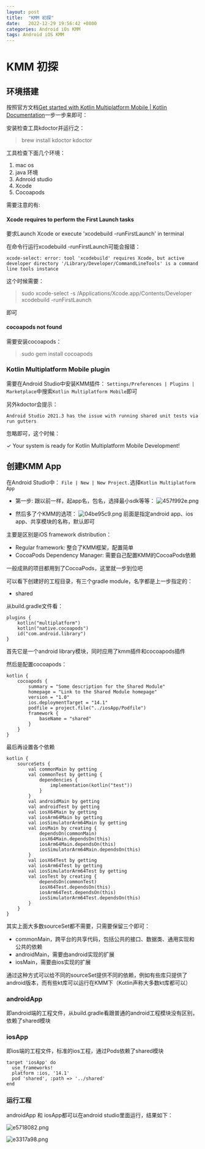 ```yaml
---
layout: post
title:  "KMM 初探"
date:   2022-12-29 19:56:42 +0800
categories: Android iOs KMM
tags: Android iOS KMM
---
```


# KMM 初探

## 环境搭建

按照官方文档[Get started with Kotlin Multiplatform Mobile \| Kotlin Documentation](https://kotlinlang.org/docs/multiplatform-mobile-getting-started.html)一步一步来即可：

安装检查工具kdoctor并运行之：

> brew install kdoctor
> kdoctor


工具检查下面几个环境：

1. mac os
2. java 环境
3. Adnroid studio
4. Xcode
5. Cocoapods

需要注意的有:

#### Xcode requires to perform the First Launch tasks
要求Launch Xcode or execute 'xcodebuild -runFirstLaunch' in terminal

在命令行运行xcodebuild -runFirstLaunch可能会报错：

```
xcode-select: error: tool 'xcodebuild' requires Xcode, but active developer directory '/Library/Developer/CommandLineTools' is a command line tools instance
```

这个时候需要：

> sudo xcode-select -s /Applications/Xcode.app/Contents/Developer
> xcodebuild -runFirstLaunch

即可

#### cocoapods not found

需要安装cocoapods：

> sudo gem install cocoapods


### Kotlin Multiplatform Mobile plugin
需要在Android Studio中安装KMM插件：
`Settings/Preferences | Plugins | Marketplace`中搜索`Kotlin Multiplatform Mobile`即可

另外kdoctor会提示：
```
Android Studio 2021.3 has the issue with running shared unit tests via run gutters
```
忽略即可，这个时候：

 ✓ Your system is ready for Kotlin Multiplatform Mobile Development!
 
 ## 创建KMM App
 在Android Studio中：
 `File | New | New Project.`选择`Kotlin Multiplatform App`
 
* 第一步: 跟以前一样，起app名，包名，选择最小sdk等等：
![457f992e.png](./../assets/img/2022-12-29-kmm_first_step/457f992e.png)

* 然后多了个KMM的选项：
![04be95c9.png](./../assets/img/2022-12-29-kmm_first_step/04be95c9.png)
前面是指定android app、ios app、共享模块的名称，默认即可

主要是区别是iOS framework distribution：

* Regular framework: 整合了KMM框架，配置简单
* CocoaPods Dependency Manager: 需要自己配置KMM的CocoaPods依赖

一般成熟的项目都用到了CocoaPods，这里就一步到位吧

可以看下创建好的工程目录，有三个gradle module，名字都是上一步指定的：

* shared

从build.gradle文件看：

```
plugins {
    kotlin("multiplatform")
    kotlin("native.cocoapods")
    id("com.android.library")
}
```
首先它是一个android library模块，同时应用了kmm插件和cocoapods插件

然后是配置cocoapods：

```
kotlin {
    cocoapods {
        summary = "Some description for the Shared Module"
        homepage = "Link to the Shared Module homepage"
        version = "1.0"
        ios.deploymentTarget = "14.1"
        podfile = project.file("../iosApp/Podfile")
        framework {
            baseName = "shared"
        }
    }
}
```

最后再设置各个依赖
```
kotlin {
    sourceSets {
        val commonMain by getting
        val commonTest by getting {
            dependencies {
                implementation(kotlin("test"))
            }
        }
        val androidMain by getting
        val androidTest by getting
        val iosX64Main by getting
        val iosArm64Main by getting
        val iosSimulatorArm64Main by getting
        val iosMain by creating {
            dependsOn(commonMain)
            iosX64Main.dependsOn(this)
            iosArm64Main.dependsOn(this)
            iosSimulatorArm64Main.dependsOn(this)
        }
        val iosX64Test by getting
        val iosArm64Test by getting
        val iosSimulatorArm64Test by getting
        val iosTest by creating {
            dependsOn(commonTest)
            iosX64Test.dependsOn(this)
            iosArm64Test.dependsOn(this)
            iosSimulatorArm64Test.dependsOn(this)
        }
    }
}
```

其实上面大多数sourceSet都不需要，只需要保留三个即可：
  * commonMain，跨平台的共享代码，包括公共的接口、数据类、通用实现和公共的依赖
  * androidMain，需要由android实现的扩展
  * iosMain，需要由ios实现的扩展

通过这种方式可以给不同的sourceSet提供不同的依赖，例如有些库只提供了android版本，而有些kt库可以运行在KMM下（Kotlin声称大多数kt库都可以）


### androidApp

即android端的工程文件，从build.gradle看跟普通的android工程模块没有区别，依赖了shared模块

### iosApp

即ios端的工程文件，标准的ios工程，通过Pods依赖了shared模块

```
target 'iosApp' do
  use_frameworks!
  platform :ios, '14.1'
  pod 'shared', :path => '../shared'
end
```

### 运行工程

androidApp 和 iosApp都可以在android studio里面运行，结果如下：

![e5718082.png](./../assets/img/2022-12-29-kmm_first_step/e5718082.png)

![e3317a98.png](./../assets/img/2022-12-29-kmm_first_step/e3317a98.png)